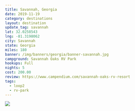 ```yaml
---
title: Savannah, Georgia
date: 2019-11-19
category: destinations
layout: destination
update_tag: savannah
lat: 32.0258543
lng: -81.3198062
city: Savannah
state: Georgia
miles: 180
banner: /img/banners/georgia/banner-savannah.jpg
campground: Savannah Oaks RV Park
hookups: Full
nights: 5
cost: 200.00
review: https://www.campendium.com/savannah-oaks-rv-resort
tags:
  - loop2
  - rv-park
---
```


<img src="{{ site.cdn }}/img/destinations/georgia/savannah.jpg">
